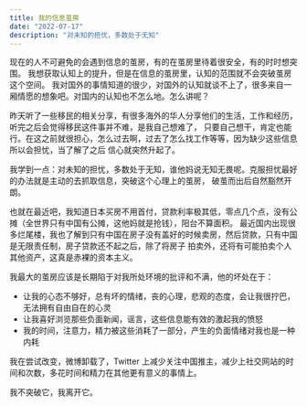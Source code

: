 ```yaml
---
title: 我的信息茧房
date: "2022-07-17"
description: "对未知的担忧，多数处于无知"
---
```


现在的人不可避免的会遇到信息的茧房，有的在茧房里待着很安全，有的时时想突围。
我想获取认知上的提升，但是在信息的茧房里，认知的范围就不会突破茧房这个空间。
我对国外的事情知道的很少，对国外的认知就谈不上了，很多来自一厢情愿的想象吧。对国内的认知也不怎么地。怎么讲呢？

昨天听了一些移民的相关分享，有很多海外的华人分享他们的生活，工作和经历，听完之后会觉得移民这件事并不难，是我自己想难了，
只要自己想干，肯定也能行。在这之前就很担心，怎么过去啊，过去了怎么找工作等等，因为缺少这些信息所以会担忧，当了解了之后
信心就突然升起了。

我学到一点：对未知的担忧，多数处于无知，谁他妈说无知无畏呢。克服担忧最好的办法就是主动的去抓取信息，突破这个心理上的茧房，
破茧而出后自然豁然开朗。

也就在最近吧，我知道日本买房不用首付，贷款利率极其低，零点几个点，没有公摊（全世界只有中国有公摊，这他妈就是抢钱），阳台不算面积。
最近国内出现很多烂尾楼，我也了解到只有中国在房子没有盖好的时候卖房，然后贷款，只有中国是无限责任制，房子贷款还不起之后，除了将房子
拍卖外，还将有可能拍卖个人其他资产，这真是赤裸的资本主义。

我最大的茧房应该是长期陷于对我所处环境的批评和不满，他的坏处在于：

- 让我的心态不够好，总有坏的情绪，丧的心理，悲观的态度，会让我很拧巴，无法拥有自由自在的心灵
- 让我喜好浏览那些负面新闻，谣言，这些信息能有效的激起我的愤怒
- 我的时间，注意力，精力被这些消耗了一部分，产生的负面情绪对我也是一种内耗

我在尝试改变，微博卸载了，Twitter 上减少关注中国推主，减少上社交网站的时间和次数，多花时间和精力在其他更有意义的事情上。

我不突破它，我离开它。
